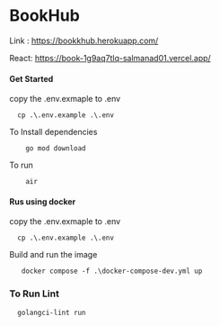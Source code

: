 # BookHub
Link : https://bookkhub.herokuapp.com/

React: https://book-1g9aq7tlq-salmanad01.vercel.app/
#### Get Started
copy the .env.exmaple to .env

```
  cp .\.env.example .\.env
```

To Install dependencies

```
    go mod download
```

To run 

```
    air
```

#### Rus using docker

copy the .env.exmaple to .env

```
  cp .\.env.example .\.env
```

Build and run the image
```
   docker compose -f .\docker-compose-dev.yml up
```

### To Run Lint
```
  golangci-lint run
```
